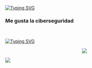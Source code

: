 <div identificación="encabezado" alineal="centro">
    <a href="https://git.io/typing-svg"><img src="https://readme-typing-svg.herokuapp.com?font=Fira+Code&weight=700&size=30&pause=1000&color=FFC4C4&center=true&vCenter=true&width=435&lines=Hi+i'm+Farcy+Acosta" alt="Typing SVG" /></a>
    <h3 alineal="centro">Me gusta la ciberseguridad</h3 >
</div >

<br>


<p alineal="centro">
<a href="https://git.io/typing-svg"><img src="https://readme-typing-svg.herokuapp.com?font=Fira+Code&weight=600&size=23&duration=1&pause=1000&color=FFC4C4&background=F0FF3200&width=435&lines=+<Skills>" alt="Typing SVG" /></a>
</p> 
<p align="center">
  <a href="https://skillicons.dev">
    <img src="https://skillicons.dev/icons?i=linux,git,md,bash" />
  </a>
</p>
<img src="https://media.giphy.com/media/IcJ6n6VJNjRNS/giphy.gif" ancho="200"/>
